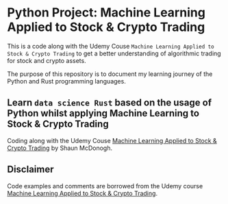 # Python Project: Machine Learning Applied to Stock & Crypto Trading


This is a code along with the Udemy Couse `Machine Learning Applied to Stock & Crypto Trading` to get a better understanding of algorithmic trading for stock and crypto assets.

The purpose of this repository is to document my learning journey of the Python and Rust programming languages.

## Learn `data science Rust` based on the usage of Python whilst applying Machine Learning to Stock & Crypto Trading


Coding along with the Udemy Couse [Machine Learning Applied to Stock & Crypto Trading](https://www.udemy.com/course/machine-learning-applied-to-stock-crypto-trading-python/) by Shaun McDonogh.


## Disclaimer

Code examples and comments are borrowed from the Udemy course [Machine Learning Applied to Stock & Crypto Trading](https://www.udemy.com/course/machine-learning-applied-to-stock-crypto-trading-python/).


